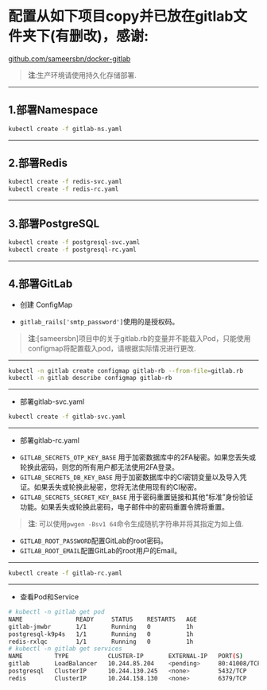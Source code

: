 
# 配置从如下项目copy并已放在gitlab文件夹下(有删改)，感谢:
[github.com/sameersbn/docker-gitlab](https://github.com/sameersbn/docker-gitlab)
> **注**:生产环境请使用持久化存储部署.
---
1.部署Namespace
---
```bash
kubectl create -f gitlab-ns.yaml 
```
---
2.部署Redis
---
```bash
kubectl create -f redis-svc.yaml 
kubectl create -f redis-rc.yaml 
```
---
3.部署PostgreSQL
---
```bash
kubectl create -f postgresql-svc.yaml 
kubectl create -f postgresql-rc.yaml 
```
---
4.部署GitLab
---
+ 创建 ConfigMap
- `gitlab_rails['smtp_password']`使用的是授权码。
> **注**:[sameersbn]项目中的关于gitlab.rb的变量并不能载入Pod，只能使用configmap将配置载入pod，请根据实际情况进行更改.
---
```bash
kubectl -n gitlab create configmap gitlab-rb --from-file=gitlab.rb
kubectl -n gitlab describe configmap gitlab-rb
```
---
+ 部署gitlab-svc.yaml 
```bash
kubectl create -f gitlab-svc.yaml
```
---
+ 部署gitlab-rc.yaml
- `GITLAB_SECRETS_OTP_KEY_BASE` 用于加密数据库中的2FA秘密。如果您丢失或轮换此密码，则您的所有用户都无法使用2FA登录。
- `GITLAB_SECRETS_DB_KEY_BASE` 用于加密数据库中的CI密钥变量以及导入凭证。如果丢失或轮换此秘密，您将无法使用现有的CI秘密。
- `GITLAB_SECRETS_SECRET_KEY_BASE` 用于密码重置链接和其他“标准”身份验证功能。如果丢失或轮换此密码，电子邮件中的密码重置令牌将重置。

> **注**: 可以使用`pwgen -Bsv1 64`命令生成随机字符串并将其指定为如上值.

- `GITLAB_ROOT_PASSWORD`配置GitLab的root密码。
- `GITLAB_ROOT_EMAIL`配置GitLab的root用户的Email。
---
```bash
kubectl create -f gitlab-rc.yaml
```
---
+ 查看Pod和Service
```bash
# kubectl -n gitlab get pod
NAME               READY     STATUS    RESTARTS   AGE
gitlab-jmwbr       1/1       Running   0          1h
postgresql-k9p4s   1/1       Running   0          1h
redis-rxlqc        1/1       Running   0          1h
# kubectl -n gitlab get services
NAME         TYPE           CLUSTER-IP       EXTERNAL-IP   PORT(S)      AGE
gitlab       LoadBalancer   10.244.85.204    <pending>     80:41008/TCP,22:30270/TCP,9090:34210/TCP   1h
postgresql   ClusterIP      10.244.130.245   <none>        5432/TCP                                   1h
redis        ClusterIP      10.244.158.130   <none>        6379/TCP                                   1h
```
